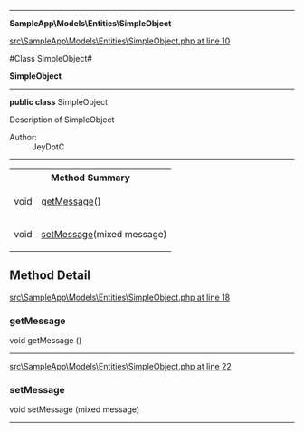 

- - -

**SampleApp\Models\Entities\SimpleObject**


<a href="https://github.com/JeyDotC/Hirudo/blob/master/src/SampleApp/Models/Entities/SimpleObject.php#L10" target='_blank'>src\SampleApp\Models\Entities\SimpleObject.php at line 10</a>

#Class SimpleObject#

**SimpleObject**




- - -

<p><strong>public  class</strong> <span>SimpleObject</span></p>

<div class="comment" id="overview_description"><p>Description of SimpleObject</p></div>

<dl>
<dt>Author:</dt>
<dd>JeyDotC</dd>
</dl>


<hr />

<table id="summary_method">
<tr><th colspan="2">Method Summary</th></tr>
<tr>
<td><span class='k'></span> <span class='nx'>void</span></td>
<td class="description"><p class="name"><a href="#getmessage">getMessage</a>()</p></td>
</tr>
<tr>
<td><span class='k'></span> <span class='nx'>void</span></td>
<td class="description"><p class="name"><a href="#setmessage">setMessage</a>(mixed message)</p></td>
</tr>
</table>

<h2 id="detail_method">Method Detail</h2>

<a href="https://github.com/JeyDotC/Hirudo/blob/master/src/SampleApp/Models/Entities/SimpleObject.php#L18" target='_blank'>src\SampleApp\Models\Entities\SimpleObject.php at line 18</a>

<h3 id="getMessage()">getMessage</h3>
<span class='k'></span> <span class='nx'>void</span> <span class='nf'>getMessage</span> ()

<div class="details">

</div>

- - -


<a href="https://github.com/JeyDotC/Hirudo/blob/master/src/SampleApp/Models/Entities/SimpleObject.php#L22" target='_blank'>src\SampleApp\Models\Entities\SimpleObject.php at line 22</a>

<h3 id="setMessage()">setMessage</h3>
<span class='k'></span> <span class='nx'>void</span> <span class='nf'>setMessage</span> (mixed message)

<div class="details">

</div>

- - -


